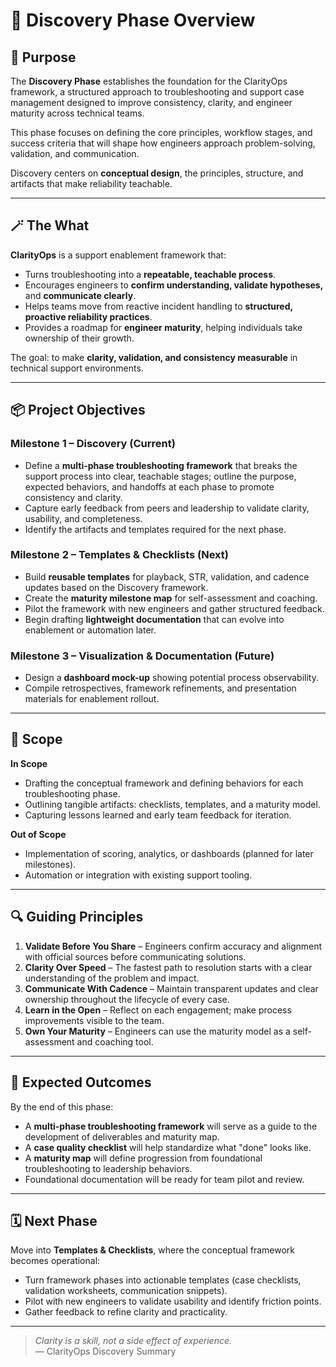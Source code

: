 # 🧭 Discovery Phase Overview

## 🎯 Purpose

The **Discovery Phase** establishes the foundation for the ClarityOps framework, a structured approach to troubleshooting and support case management designed to improve consistency, clarity, and engineer maturity across technical teams.

This phase focuses on defining the core principles, workflow stages, and success criteria that will shape how engineers approach problem-solving, validation, and communication.  

Discovery centers on **conceptual design**, the principles, structure, and artifacts that make reliability teachable.

---

## 🪄 The What

**ClarityOps** is a support enablement framework that:
- Turns troubleshooting into a **repeatable, teachable process**.  
- Encourages engineers to **confirm understanding, validate hypotheses,** and **communicate clearly**.  
- Helps teams move from reactive incident handling to **structured, proactive reliability practices**.  
- Provides a roadmap for **engineer maturity**, helping individuals take ownership of their growth.  

The goal: to make **clarity, validation, and consistency measurable** in technical support environments.  

---

## 📦 Project Objectives

### Milestone 1 – Discovery (Current)
- Define a **multi-phase troubleshooting framework** that breaks the support process into clear, teachable stages; outline the purpose, expected behaviors, and handoffs at each phase to promote consistency and clarity.  
- Capture early feedback from peers and leadership to validate clarity, usability, and completeness.  
- Identify the artifacts and templates required for the next phase.

### Milestone 2 – Templates & Checklists (Next)
- Build **reusable templates** for playback, STR, validation, and cadence updates based on the Discovery framework.  
- Create the **maturity milestone map** for self-assessment and coaching.  
- Pilot the framework with new engineers and gather structured feedback.  
- Begin drafting **lightweight documentation** that can evolve into enablement or automation later.

### Milestone 3 – Visualization & Documentation (Future)
- Design a **dashboard mock-up** showing potential process observability.  
- Compile retrospectives, framework refinements, and presentation materials for enablement rollout. 

---

## 🧱 Scope

**In Scope**
- Drafting the conceptual framework and defining behaviors for each troubleshooting phase.  
- Outlining tangible artifacts: checklists, templates, and a maturity model.  
- Capturing lessons learned and early team feedback for iteration.  

**Out of Scope**
- Implementation of scoring, analytics, or dashboards (planned for later milestones).  
- Automation or integration with existing support tooling.

---

## 🔍 Guiding Principles

1. **Validate Before You Share** – Engineers confirm accuracy and alignment with official sources before communicating solutions.  
2. **Clarity Over Speed** – The fastest path to resolution starts with a clear understanding of the problem and impact.  
3. **Communicate With Cadence** – Maintain transparent updates and clear ownership throughout the lifecycle of every case.  
4. **Learn in the Open** – Reflect on each engagement; make process improvements visible to the team.  
5. **Own Your Maturity** – Engineers can use the maturity model as a self-assessment and coaching tool.  

---

## 🧠 Expected Outcomes

By the end of this phase:
- A **multi-phase troubleshooting framework** will serve as a guide to the development of deliverables and maturity map.  
- A **case quality checklist** will help standardize what "done" looks like.  
- A **maturity map** will define progression from foundational troubleshooting to leadership behaviors.  
- Foundational documentation will be ready for team pilot and review.

---

## 🗓️ Next Phase

Move into **Templates & Checklists**, where the conceptual framework becomes operational:  
- Turn framework phases into actionable templates (case checklists, validation worksheets, communication snippets).  
- Pilot with new engineers to validate usability and identify friction points.  
- Gather feedback to refine clarity and practicality.

---

> *Clarity is a skill, not a side effect of experience.*  
> — ClarityOps Discovery Summary
